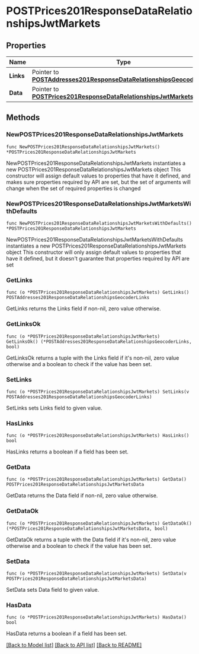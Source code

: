 # POSTPrices201ResponseDataRelationshipsJwtMarkets

## Properties

Name | Type | Description | Notes
------------ | ------------- | ------------- | -------------
**Links** | Pointer to [**POSTAddresses201ResponseDataRelationshipsGeocoderLinks**](POSTAddresses201ResponseDataRelationshipsGeocoderLinks.md) |  | [optional] 
**Data** | Pointer to [**POSTPrices201ResponseDataRelationshipsJwtMarketsData**](POSTPrices201ResponseDataRelationshipsJwtMarketsData.md) |  | [optional] 

## Methods

### NewPOSTPrices201ResponseDataRelationshipsJwtMarkets

`func NewPOSTPrices201ResponseDataRelationshipsJwtMarkets() *POSTPrices201ResponseDataRelationshipsJwtMarkets`

NewPOSTPrices201ResponseDataRelationshipsJwtMarkets instantiates a new POSTPrices201ResponseDataRelationshipsJwtMarkets object
This constructor will assign default values to properties that have it defined,
and makes sure properties required by API are set, but the set of arguments
will change when the set of required properties is changed

### NewPOSTPrices201ResponseDataRelationshipsJwtMarketsWithDefaults

`func NewPOSTPrices201ResponseDataRelationshipsJwtMarketsWithDefaults() *POSTPrices201ResponseDataRelationshipsJwtMarkets`

NewPOSTPrices201ResponseDataRelationshipsJwtMarketsWithDefaults instantiates a new POSTPrices201ResponseDataRelationshipsJwtMarkets object
This constructor will only assign default values to properties that have it defined,
but it doesn't guarantee that properties required by API are set

### GetLinks

`func (o *POSTPrices201ResponseDataRelationshipsJwtMarkets) GetLinks() POSTAddresses201ResponseDataRelationshipsGeocoderLinks`

GetLinks returns the Links field if non-nil, zero value otherwise.

### GetLinksOk

`func (o *POSTPrices201ResponseDataRelationshipsJwtMarkets) GetLinksOk() (*POSTAddresses201ResponseDataRelationshipsGeocoderLinks, bool)`

GetLinksOk returns a tuple with the Links field if it's non-nil, zero value otherwise
and a boolean to check if the value has been set.

### SetLinks

`func (o *POSTPrices201ResponseDataRelationshipsJwtMarkets) SetLinks(v POSTAddresses201ResponseDataRelationshipsGeocoderLinks)`

SetLinks sets Links field to given value.

### HasLinks

`func (o *POSTPrices201ResponseDataRelationshipsJwtMarkets) HasLinks() bool`

HasLinks returns a boolean if a field has been set.

### GetData

`func (o *POSTPrices201ResponseDataRelationshipsJwtMarkets) GetData() POSTPrices201ResponseDataRelationshipsJwtMarketsData`

GetData returns the Data field if non-nil, zero value otherwise.

### GetDataOk

`func (o *POSTPrices201ResponseDataRelationshipsJwtMarkets) GetDataOk() (*POSTPrices201ResponseDataRelationshipsJwtMarketsData, bool)`

GetDataOk returns a tuple with the Data field if it's non-nil, zero value otherwise
and a boolean to check if the value has been set.

### SetData

`func (o *POSTPrices201ResponseDataRelationshipsJwtMarkets) SetData(v POSTPrices201ResponseDataRelationshipsJwtMarketsData)`

SetData sets Data field to given value.

### HasData

`func (o *POSTPrices201ResponseDataRelationshipsJwtMarkets) HasData() bool`

HasData returns a boolean if a field has been set.


[[Back to Model list]](../README.md#documentation-for-models) [[Back to API list]](../README.md#documentation-for-api-endpoints) [[Back to README]](../README.md)


